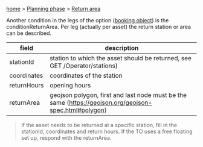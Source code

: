[home](https://github.com/TOMP-WG/TOMP-API/wiki/) > [Planning phase](Planning-phase.md) > [Return area](Return-area.md)  

Another condition in the legs of the option ([booking object](Planning-based#response.md)) is the conditionReturnArea. Per leg (actually per asset) the return station or area can be described. 

| field | description | 
| ----- | ----------- |
| stationId | station to which the asset should be returned, see GET /Operator/stations)
| coordinates | coordinates of the station |
| returnHours | opening hours |
| returnArea | geojson polygon, first and last node must be the same (https://geojson.org/geojson-spec.html#polygon) |

> If the asset needs to be returned at a specific station, fill in the stationId, coordinates and return hours. If the TO uses a free floating set up, respond with the returnArea.